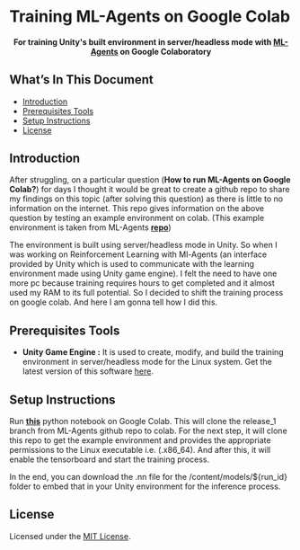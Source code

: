 # Training ML-Agents on Google Colab

<h4 align="center">
    For training Unity's built environment in server/headless mode with <a href="https://github.com/Unity-Technologies/ml-agents">ML-Agents</a> on Google Colaboratory
</h4>

## What’s In This Document
- [Introduction](#introduction)
- [Prerequisites Tools](#prerequisites-tools)
- [Setup Instructions](#setup-instructions)
- [License](#license)


## Introduction

After struggling, on a particular question (**How to run ML-Agents on Google Colab?**) for days I thought it would be great to create a github repo to share my findings on this topic (after solving this question) as there is little to no information on the internet. This repo gives information on the above question by testing an example environment on colab. (This example environment is taken from ML-Agents [**repo**](https://github.com/Unity-Technologies/ml-agents))

The environment is built using server/headless mode in Unity. So when I was working on Reinforcement Learning with Ml-Agents (an interface provided by Unity which is used to communicate with the learning environment made using Unity game engine). I felt the need to have one more pc because training requires hours to get completed and it almost used my RAM to its full potential. So I decided to shift the training process on google colab. And here I am gonna tell how I did this. 

## Prerequisites Tools

- **Unity Game Engine :**
It is used to create, modify, and build the training environment in server/headless mode for the Linux system. Get the latest version of this software [here](https://unity3d.com/get-unity/download/archive).


## Setup Instructions

Run [**this**](./ML_Agents-with-Colab.ipynb) python notebook on Google Colab. This will clone the release_1 branch from ML-Agents github repo to colab. For the next step, it will clone this repo to get the example environment and provides the appropriate permissions to the Linux executable i.e. (.x86_64). And after this, it will enable the tensorboard and start the training process.

In the end, you can download the .nn file for the /content/models/${run_id} folder to embed that in your Unity environment for the inference process.


## License
Licensed under the [MIT License](./LICENSE).
